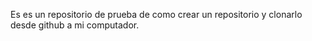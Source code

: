 Es es un repositorio de prueba de como crear un repositorio y clonarlo desde github a mi computador.
